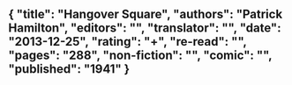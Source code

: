 {
 "title": "Hangover Square",
 "authors": "Patrick Hamilton",
 "editors": "",
 "translator": "",
 "date": "2013-12-25",
 "rating": "+",
 "re-read": "",
 "pages": "288",
 "non-fiction": "",
 "comic": "",
 "published": "1941"
}
---


